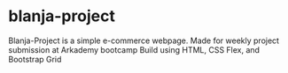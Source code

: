 # blanja-project
Blanja-Project is a simple e-commerce webpage. Made for weekly project submission at Arkademy bootcamp 
Build using HTML, CSS Flex, and Bootstrap Grid
